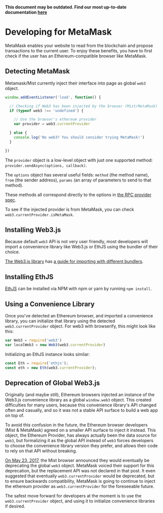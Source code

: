 **This document may be outdated. Find our most up-to-date documentation [here](https://metamask.github.io/metamask-docs/)**

# Developing for MetaMask

MetaMask enables your website to read from the blockchain and propose transactions to the current user. To enjoy these benefits, you have to first check if the user has an Ethereum-compatible browser like MetaMask.

## Detecting MetaMask

Metamask/Mist currently inject their interface into page as global `web3` object.

```javascript
window.addEventListener('load', function() {

  // Checking if Web3 has been injected by the browser (Mist/MetaMask)
  if (typeof web3 !== 'undefined') {

    // Use the browser's ethereum provider
    var provider = web3.currentProvider

  } else {
    console.log('No web3? You should consider trying MetaMask!')
  }

})
```

The `provider` object is a low-level object with just one supported method: `provider.sendAsync(options, callback)`.

The `options` object has several useful fields: `method` (the method name), `from` (the sender address), `params` (an array of parameters to send to that method).

These methods all correspond directly to the options in [the RPC provider spec](https://github.com/ethereum/wiki/wiki/JSON-RPC).

To see if the injected provider is from MetaMask, you can check `web3.currentProvider.isMetaMask`.

## Installing Web3.js

Because default `web3` API is not very user friendly, most developers will import a convenience library like Web3.js or EthJS using the bundler of their choice.

[The Web3.js library](https://github.com/ethereum/web3.js/) has [a guide for importing with different bundlers](https://github.com/ethereum/wiki/wiki/JavaScript-API#adding-web3).

## Installing EthJS

[EthJS](https://github.com/ethjs/ethjs) can be installed via NPM with npm or yarn by running `npm install`.

## Using a Convenience Library

Once you've detected an Ethereum browser, and imported a convenience library, you can initialize that library using the detected `web3.currentProvider` object. For web3 with browserify, this might look like this:

```javascript
var Web3 = require('web3')
var localWeb3 = new Web3(web3.currentProvider)
```

Initializing an EthJS instance looks similar:
```javascript
const Eth = require('ethjs');
const eth = new Eth(web3.currentProvider);
```

## Deprecation of Global Web3.js

Originally (and maybe still), Ethereum browsers injected an instance of the Web3.js convenience library as a global `window.web3` object.  This created difficulties for many users, because this convenience library's API changed often and casually, and so it was not a stable API surface to build a web app on top of.

To avoid this confusion in the future, the Ethereum browser developers (Mist & MetaMask) agreed on a smaller API surface to inject it instead. This object, the Ethereum Provider, has always actually been the data source for `web3`, but formalizing it as the global API instead of `web3` forces developers to choose the convenience library version they prefer, and allows their code to rely on that API without breaking.

[On May 23, 2017](https://github.com/ethereum/mist/releases/tag/v0.9.0), the Mist browser announced they would eventually be deprecating the global `web3` object. MetaMask voiced their support for this deprecation, but the replacement API was not declared in that post. It even suggested that eventually `web3.currentProvider` would be deprecated, but to ensure backwards compatibility, MetaMask is going to continue to inject the ethereum provider as `web3.currentProvider` for the foreseeable future.

The safest move forward for developers at the moment is to use the `web3.currentProvider` object, and using it to initialize convenience libraries if desired.
